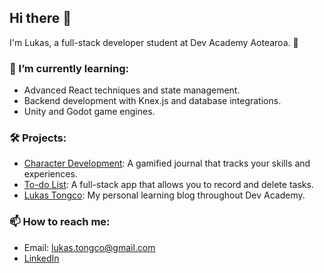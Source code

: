 ## Hi there 👋

I'm Lukas, a full-stack developer student at Dev Academy Aotearoa. 🚀 

### 🌱 I’m currently learning:
- Advanced React techniques and state management.  
- Backend development with Knex.js and database integrations.
- Unity and Godot game engines.

### 🛠️ Projects: 
- [Character Development](https://github.com/lukas-tongco/character-development-SLAiN): A gamified journal that tracks your skills and experiences.
- [To-do List](https://github.com/lukas-tongco/todo-full-stack): A full-stack app that allows you to record and delete tasks.
- [Lukas Tongco](https://lukas-tongco.github.io): My personal learning blog throughout Dev Academy.

### 📫 How to reach me:
- Email: lukas.tongco@gmail.com  
- [LinkedIn](www.linkedin.com/in/lukas-tongco-2a3192283)  

<!--
**lukas-tongco/lukas-tongco** is a ✨ _special_ ✨ repository because its `README.md` (this file) appears on your GitHub profile.

Here are some ideas to get you started:

- 🔭 I’m currently working on ...
- 🌱 I’m currently learning ...
- 👯 I’m looking to collaborate on ...
- 🤔 I’m looking for help with ...
- 💬 Ask me about ...
- 📫 How to reach me: ...
- 😄 Pronouns: ...
- ⚡ Fun fact: ...
-->

